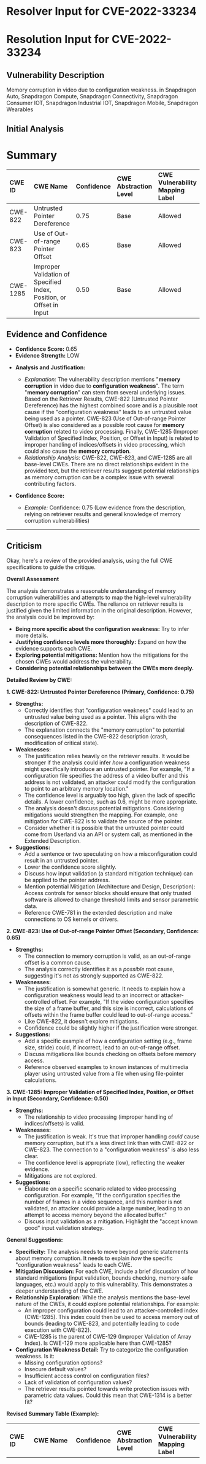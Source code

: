# Resolver Input for CVE-2022-33234

# Resolution Input for CVE-2022-33234

## Vulnerability Description
Memory corruption in video due to configuration weakness. in Snapdragon Auto, Snapdragon Compute, Snapdragon Connectivity, Snapdragon Consumer IOT, Snapdragon Industrial IOT, Snapdragon Mobile, Snapdragon Wearables

## Initial Analysis
# Summary
| CWE ID  | CWE Name                                                        | Confidence | CWE Abstraction Level | CWE Vulnerability Mapping Label | CWE-Vulnerability Mapping Notes |
| :-------- | :-------------------------------------------------------------- | :--------- | :-------------------- | :------------------------------ | :------------------------------ |
| CWE-822   | Untrusted Pointer Dereference                                   | 0.75       | Base                  | Allowed                         | Primary                         |
| CWE-823   | Use of Out-of-range Pointer Offset                              | 0.65       | Base                  | Allowed                         | Secondary                       |
| CWE-1285  | Improper Validation of Specified Index, Position, or Offset in Input | 0.50       | Base                  | Allowed                         | Secondary                       |

## Evidence and Confidence

*   **Confidence Score:** 0.65
*   **Evidence Strength:** LOW

- **Analysis and Justification:**
  - *Explanation:* The vulnerability description mentions "**memory corruption** in video due to **configuration weakness**". The term "**memory corruption**" can stem from several underlying issues. Based on the Retriever Results, CWE-822 (Untrusted Pointer Dereference) has the highest combined score and is a plausible root cause if the "configuration weakness" leads to an untrusted value being used as a pointer. CWE-823 (Use of Out-of-range Pointer Offset) is also considered as a possible root cause for **memory corruption** related to video processing. Finally, CWE-1285 (Improper Validation of Specified Index, Position, or Offset in Input) is related to improper handling of indices/offsets in video processing, which could also cause the **memory corruption**.
  - *Relationship Analysis:* CWE-822, CWE-823, and CWE-1285 are all base-level CWEs. There are no direct relationships evident in the provided text, but the retriever results suggest potential relationships as memory corruption can be a complex issue with several contributing factors.

- **Confidence Score:**
  - *Example:* Confidence: 0.75 (Low evidence from the description, relying on retriever results and general knowledge of memory corruption vulnerabilities)
---

## Criticism
Okay, here's a review of the provided analysis, using the full CWE specifications to guide the critique.

**Overall Assessment**

The analysis demonstrates a reasonable understanding of memory corruption vulnerabilities and attempts to map the high-level vulnerability description to more specific CWEs. The reliance on retriever results is justified given the limited information in the original description. However, the analysis could be improved by:

*   **Being more specific about the configuration weakness:** Try to infer more details.
*   **Justifying confidence levels more thoroughly:** Expand on how the evidence supports each CWE.
*   **Exploring potential mitigations:** Mention how the mitigations for the chosen CWEs would address the vulnerability.
*   **Considering potential relationships between the CWEs more deeply.**

**Detailed Review by CWE:**

**1. CWE-822: Untrusted Pointer Dereference (Primary, Confidence: 0.75)**

*   **Strengths:**
    *   Correctly identifies that "configuration weakness" could lead to an untrusted value being used as a pointer.  This aligns with the description of CWE-822.
    *   The explanation connects the "memory corruption" to potential consequences listed in the CWE-822 description (crash, modification of critical state).
*   **Weaknesses:**
    *   The justification relies heavily on the retriever results. It would be stronger if the analysis could infer *how* a configuration weakness might specifically introduce an untrusted pointer.  For example, "If a configuration file specifies the address of a video buffer and this address is not validated, an attacker could modify the configuration to point to an arbitrary memory location."
    *   The confidence level is arguably too high, given the lack of specific details.  A lower confidence, such as 0.6, might be more appropriate.
    *   The analysis doesn't discuss potential mitigations.  Considering mitigations would strengthen the mapping. For example, one mitigation for CWE-822 is to validate the source of the pointer.
    *   Consider whether it is possible that the untrusted pointer could come from Userland via an API or system call, as mentioned in the Extended Description.
*   **Suggestions:**
    *   Add a sentence or two speculating on how a misconfiguration could result in an untrusted pointer.
    *   Lower the confidence score slightly.
    *   Discuss how input validation (a standard mitigation technique) can be applied to the pointer address.
    *   Mention potential Mitigation (Architecture and Design, Description): Access controls for sensor blocks should ensure that only trusted software is allowed to change threshold limits and sensor parametric data.
    *   Reference CWE-781 in the extended description and make connections to OS kernels or drivers.

**2. CWE-823: Use of Out-of-range Pointer Offset (Secondary, Confidence: 0.65)**

*   **Strengths:**
    *   The connection to memory corruption is valid, as an out-of-range offset is a common cause.
    *   The analysis correctly identifies it as a *possible* root cause, suggesting it's not as strongly supported as CWE-822.
*   **Weaknesses:**
    *   The justification is somewhat generic. It needs to explain how a configuration weakness would lead to an incorrect or attacker-controlled offset. For example, "If the video configuration specifies the size of a frame buffer, and this size is incorrect, calculations of offsets within the frame buffer could lead to out-of-range access."
    *   Like CWE-822, it doesn't explore mitigations.
    *   Confidence could be slightly higher if the justification were stronger.
*   **Suggestions:**
    *   Add a specific example of how a configuration setting (e.g., frame size, stride) could, if incorrect, lead to an out-of-range offset.
    *   Discuss mitigations like bounds checking on offsets before memory access.
    *   Reference observed examples to known instances of multimedia player using untrusted value from a file when using file-pointer calculations.

**3. CWE-1285: Improper Validation of Specified Index, Position, or Offset in Input (Secondary, Confidence: 0.50)**

*   **Strengths:**
    *   The relationship to video processing (improper handling of indices/offsets) is valid.
*   **Weaknesses:**
    *   The justification is weak.  It's true that improper handling *could* cause memory corruption, but it's a less direct link than with CWE-822 or CWE-823. The connection to a "configuration weakness" is also less clear.
    *   The confidence level is appropriate (low), reflecting the weaker evidence.
    *   Mitigations are not explored.
*   **Suggestions:**
    *   Elaborate on a specific scenario related to video processing configuration.  For example, "If the configuration specifies the number of frames in a video sequence, and this number is not validated, an attacker could provide a large number, leading to an attempt to access memory beyond the allocated buffer."
    *   Discuss input validation as a mitigation.  Highlight the "accept known good" input validation strategy.

**General Suggestions:**

*   **Specificity:** The analysis needs to move beyond generic statements about memory corruption. It needs to explain *how* the specific "configuration weakness" leads to each CWE.
*   **Mitigation Discussion:**  For each CWE, include a brief discussion of how standard mitigations (input validation, bounds checking, memory-safe languages, etc.) would apply to this vulnerability. This demonstrates a deeper understanding of the CWE.
*   **Relationship Exploration:**  While the analysis mentions the base-level nature of the CWEs, it could explore potential relationships. For example:
    *   An improper configuration could lead to an attacker-controlled index (CWE-1285). This index could then be used to access memory out of bounds (leading to CWE-823, and potentially leading to code execution with CWE-822).
    *   CWE-1285 is the parent of CWE-129 (Improper Validation of Array Index).  Is CWE-129 more applicable here than CWE-1285?
*   **Configuration Weakness Detail:** Try to categorize the configuration weakness. Is it:
    *   Missing configuration options?
    *   Insecure default values?
    *   Insufficient access control on configuration files?
    *   Lack of validation of configuration values?
    *   The retriever results pointed towards write protection issues with parametric data values. Could this mean that CWE-1314 is a better fit?

**Revised Summary Table (Example):**

| CWE ID  | CWE Name                                                        | Confidence | CWE Abstraction Level | CWE Vulnerability Mapping Label | CWE-Vulnerability Mapping Notes                                                                                                                                                                                                                                                                                                                                                                            |
| :-------- | :-------------------------------------------------------------- | :--------- | :-------------------- | :------------------------------ | :--------------------------------------------------------------------------------------------------------------------------------------------------------------------------------------------------------------------------------------------------------------------------------------------------------------------------------------------------------------------------------------------------- |
| CWE-822   | Untrusted Pointer Dereference                                   | 0.60      | Base                  | Allowed                         | Primary. A misconfiguration could allow an attacker to specify the address of a video buffer, which is then dereferenced without validation. Mitigation: Validate the source and range of the pointer address.                                                                                                                                                                                        |
| CWE-823   | Use of Out-of-range Pointer Offset                              | 0.70       | Base                  | Allowed                         | Secondary. An incorrect frame size configuration could lead to offsets pointing outside the valid memory region. Mitigation: Enforce strict bounds checking on all pointer arithmetic and offsets.  Related to CVE-2010-1281.                                                                                                                                                                      |
| CWE-1285  | Improper Validation of Specified Index, Position, or Offset in Input | 0.50       | Base                  | Allowed                         | Secondary. The number of frames specified in the configuration is not validated. Mitigation: Implement "accept known good" input validation on configuration parameters.                                                                                                                                                                                                                             |

By incorporating these suggestions, the analysis will be more thorough, provide stronger justifications, and demonstrate a deeper understanding of the CWEs and their practical implications. Remember that a good analysis is not just about identifying potential CWEs, but also about explaining *why* they are relevant and *how* they can be addressed.

Consider both the direct matches and the relationships between CWEs
when making your final determination.
        